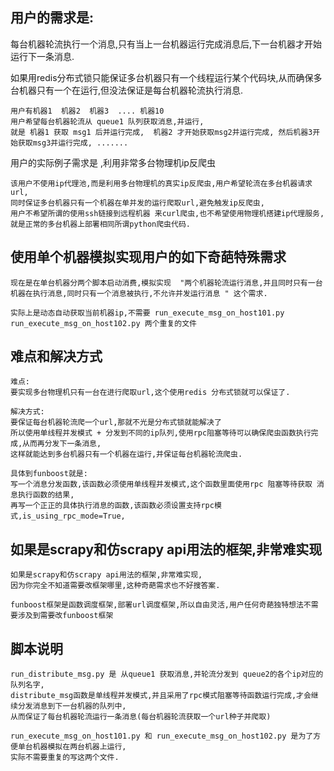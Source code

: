 
## 用户的需求是:

每台机器轮流执行一个消息,只有当上一台机器运行完成消息后,下一台机器才开始运行下一条消息.

如果用redis分布式锁只能保证多台机器只有一个线程运行某个代码块,从而确保多台机器只有一个在运行,但没法保证是每台机器轮流执行消息.

```
用户有机器1  机器2  机器3  .... 机器10
用户希望每台机器轮流从 queue1 队列获取消息,并运行,
就是 机器1 获取 msg1 后并运行完成,  机器2 才开始获取msg2并运行完成, 然后机器3开始获取msg3并运行完成, .......

```

用户的实际例子需求是 ,利用非常多台物理机ip反爬虫

```
该用户不使用ip代理池,而是利用多台物理机的真实ip反爬虫,用户希望轮流在多台机器请求url,
同时保证多台机器只有一个机器在单并发的运行爬取url,避免触发ip反爬虫,
用户不希望所谓的使用ssh链接到远程机器 来curl爬虫,也不希望使用物理机搭建ip代理服务,就是正常的多台机器上部署相同所谓python爬虫代码.
```

## 使用单个机器模拟实现用户的如下奇葩特殊需求


```
现在是在单台机器分两个脚本启动消费,模拟实现  "两个机器轮流运行消息,并且同时只有一台机器在执行消息,同时只有一个消息被执行,不允许并发运行消息 " 这个需求.

实际上是动态自动获取当前机器ip,不需要 run_execute_msg_on_host101.py run_execute_msg_on_host102.py 两个重复的文件

```



## 难点和解决方式
```
难点:
要实现多台物理机只有一台在进行爬取url,这个使用redis 分布式锁就可以保证了.

解决方式:
要保证每台机器轮流爬一个url,那就不光是分布式锁就能解决了
所以使用单线程并发模式 + 分发到不同的ip队列,使用rpc阻塞等待可以确保爬虫函数执行完成,从而再分发下一条消息,
这样就能达到多台机器只有一个机器在运行,并保证每台机器轮流爬虫.

具体到funboost就是:
写一个消息分发函数,该函数必须使用单线程并发模式,这个函数里面使用rpc 阻塞等待获取 消息执行函数的结果,
再写一个正正的具体执行消息的函数,该函数必须设置支持rpc模式,is_using_rpc_mode=True,
```

## 如果是scrapy和仿scrapy api用法的框架,非常难实现

```
如果是scrapy和仿scrapy api用法的框架,非常难实现,
因为你完全不知道需要改框架哪里,这种奇葩需求也不好搜答案.

funboost框架是函数调度框架,部署url调度框架,所以自由灵活,用户任何奇葩独特想法不需要涉及到需要改funboost框架
```


## 脚本说明
```
run_distribute_msg.py 是 从queue1 获取消息,并轮流分发到 queue2的各个ip对应的队列名字,
distribute_msg函数是单线程并发模式,并且采用了rpc模式阻塞等待函数运行完成,才会继续分发消息到下一台机器的队列中,
从而保证了每台机器轮流运行一条消息(每台机器轮流获取一个url种子并爬取)

run_execute_msg_on_host101.py 和 run_execute_msg_on_host102.py 是为了方便单台机器模拟在两台机器上运行,
实际不需要重复的写这两个文件.
```